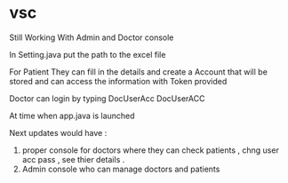# vsc


Still Working With Admin and Doctor console



In Setting.java put the path to the excel file 


For Patient 
They can fill in the details and create a Account that will be stored and can access the information with Token provided



Doctor can login by typing 
DocUserAcc
DocUserACC

At time when app.java is launched 



Next updates would have : 
1. proper console for doctors where they can check patients , chng user acc pass , see thier details .
2. Admin console who can manage doctors and patients 

